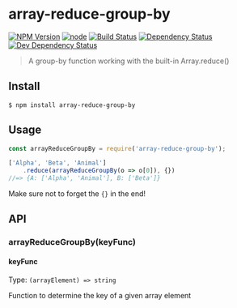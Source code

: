 # array-reduce-group-by

[![NPM Version](https://img.shields.io/npm/v/array-reduce-group-by.svg)](https://www.npmjs.com/package/array-reduce-group-by)
[![node](https://img.shields.io/node/v/array-reduce-group-by.svg)](https://www.npmjs.com/package/array-reduce-group-by)
[![Build Status](https://travis-ci.com/EdJoPaTo/array-reduce-group-by.svg?branch=master)](https://travis-ci.com/EdJoPaTo/array-reduce-group-by)
[![Dependency Status](https://david-dm.org/EdJoPaTo/array-reduce-group-by/status.svg)](https://david-dm.org/EdJoPaTo/array-reduce-group-by)
[![Dev Dependency Status](https://david-dm.org/EdJoPaTo/array-reduce-group-by/dev-status.svg)](https://david-dm.org/EdJoPaTo/array-reduce-group-by?type=dev)

> A group-by function working with the built-in Array.reduce()


## Install

```
$ npm install array-reduce-group-by
```


## Usage

```js
const arrayReduceGroupBy = require('array-reduce-group-by');

['Alpha', 'Beta', 'Animal']
	.reduce(arrayReduceGroupBy(o => o[0]), {})
//=> {A: ['Alpha', 'Animal'], B: ['Beta']}
```

Make sure not to forget the `{}` in the end!


## API

### arrayReduceGroupBy(keyFunc)

#### keyFunc

Type: `(arrayElement) => string`

Function to determine the key of a given array element
